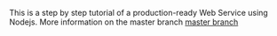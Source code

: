 This is a step by step tutorial of a production-ready Web Service using Nodejs. 
More information on the master branch [master branch](https://github.com/rubenrincon/dbximgdemo/tree/master/)
